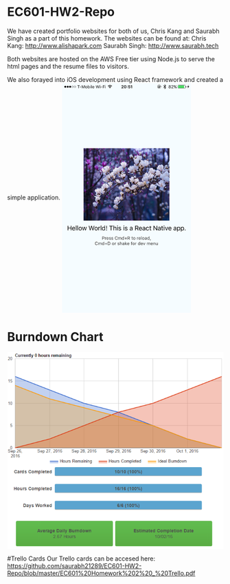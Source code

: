 # EC601-HW2-Repo

We have created portfolio websites for both of us, Chris Kang and Saurabh Singh as a part of this homework.
The websites can be found at:
Chris Kang: http://www.alishapark.com
Saurabh Singh: http://www.saurabh.tech

Both websites are hosted on the AWS Free tier using Node.js to serve the html pages and the resume files to visitors.

We also forayed into iOS development using React framework and created a simple application.
<img src="https://raw.githubusercontent.com/saurabh21289/EC601-HW2-Repo/master/AwesomeProject%20in%20React%20Native/react_native%20screenshot.png" align="center" width="300" />

# Burndown Chart
<img src= "https://raw.githubusercontent.com/saurabh21289/EC601-HW2-Repo/master/Burndown%20Chart.PNG" align="center">

#Trello Cards
Our Trello cards can be accesed here: https://github.com/saurabh21289/EC601-HW2-Repo/blob/master/EC601%20Homework%202%20_%20Trello.pdf
